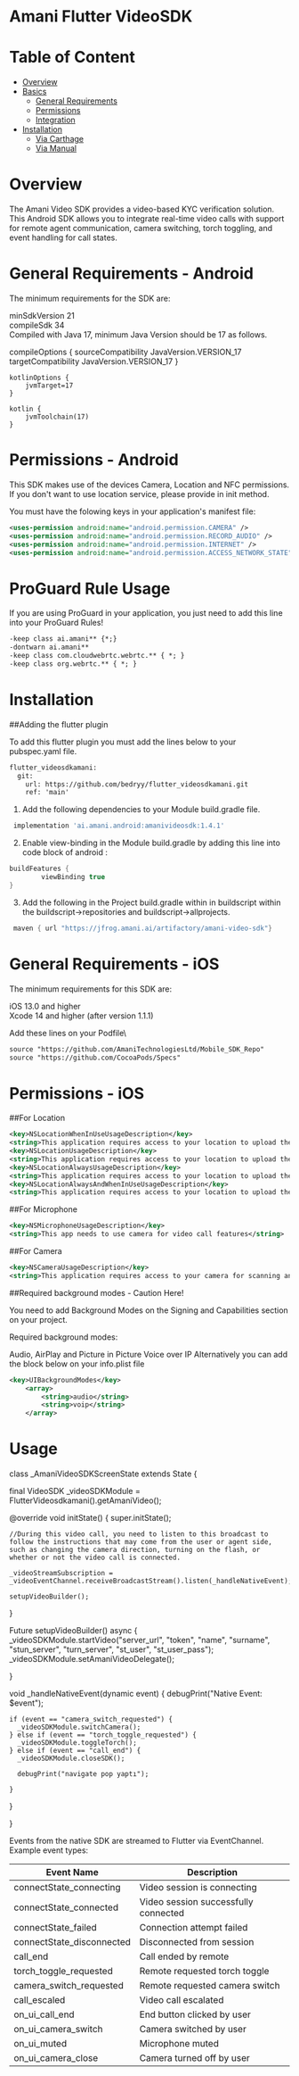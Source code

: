 # Amani Flutter VideoSDK #

# Table of Content
- [Overview](#overview)
- [Basics](#basics)
    - [General Requirements](#general-requirements)
    - [Permissions](#permissions)
    - [Integration](#integration)
- [Installation](#Installation)
    - [Via Carthage](#via-carthage)
    - [Via Manual](#via-manual)


# Overview

The Amani Video SDK provides a video-based KYC verification solution. This Android SDK allows you to integrate real-time video calls with support for remote agent communication, camera switching, torch toggling, and event handling for call states.

# General Requirements - Android

The minimum requirements for the SDK are:

minSdkVersion 21  
compileSdk 34  
Compiled with Java 17, minimum Java Version should be 17 as follows.

compileOptions {
        sourceCompatibility JavaVersion.VERSION_17  
        targetCompatibility JavaVersion.VERSION_17
    }

    kotlinOptions {
        jvmTarget=17
    }

    kotlin {
        jvmToolchain(17)
    }  
    

# Permissions - Android

This SDK makes use of the devices Camera, Location and NFC permissions. If you don't want to use location service, please provide in init method.

You must have the folowing keys in your application's manifest file:
```xml
<uses-permission android:name="android.permission.CAMERA" />
<uses-permission android:name="android.permission.RECORD_AUDIO" />
<uses-permission android:name="android.permission.INTERNET" />
<uses-permission android:name="android.permission.ACCESS_NETWORK_STATE" />
```

# ProGuard Rule Usage

If you are using ProGuard in your application, you just need to add this line into your ProGuard Rules!

```xml
-keep class ai.amani** {*;}
-dontwarn ai.amani**
-keep class com.cloudwebrtc.webrtc.** { *; }
-keep class org.webrtc.** { *; }     
```

# Installation

##Adding the flutter plugin

To add this flutter plugin you must add the lines below to your pubspec.yaml file.

```xml
flutter_videosdkamani:
  git:
    url: https://github.com/bedryy/flutter_videosdkamani.git
    ref: 'main'
```

1. Add the following dependencies to your Module build.gradle file.
```groovy
 implementation 'ai.amani.android:amanivideosdk:1.4.1'
 ```
2. Enable view-binding in the Module build.gradle by adding this line into code block of android : 
```groovy
buildFeatures {
        viewBinding true
}
```
3. Add the following in the Project build.gradle within in buildscript within the buildscript->repositories and buildscript->allprojects.

```groovy
 maven { url "https://jfrog.amani.ai/artifactory/amani-video-sdk"}
  ```
 
 
 # General Requirements - iOS
 The minimum requirements for this SDK are:

  iOS 13.0 and higher  
  Xcode 14 and higher (after version 1.1.1)
  
  
Add these lines on your Podfile\
```xml
source "https://github.com/AmaniTechnologiesLtd/Mobile_SDK_Repo"
source "https://github.com/CocoaPods/Specs"
```

# Permissions - iOS

##For Location

```xml
<key>NSLocationWhenInUseUsageDescription</key>
<string>This application requires access to your location to upload the document.</string>
<key>NSLocationUsageDescription</key>
<string>This application requires access to your location to upload the document.</string>
<key>NSLocationAlwaysUsageDescription</key>
<string>This application requires access to your location to upload the document.</string>
<key>NSLocationAlwaysAndWhenInUseUsageDescription</key>
<string>This application requires access to your location to upload the document.</string>
```

##For Microphone

```xml
<key>NSMicrophoneUsageDescription</key>
<string>This app needs to use camera for video call features</string>
```

##For Camera

```xml
<key>NSCameraUsageDescription</key>
<string>This application requires access to your camera for scanning and uploading the document.</string>
 ```
 
##Required background modes - Caution Here!

You need to add Background Modes on the Signing and Capabilities section on your project.

Required background modes:

Audio, AirPlay and Picture in Picture
Voice over IP
Alternatively you can add the block below on your info.plist file

```xml
<key>UIBackgroundModes</key>
	<array>
		<string>audio</string>
		<string>voip</string>
	</array>
 ```
 
 
 # Usage
 
class _AmaniVideoSDKScreenState extends State<AmaniVideoSDKScreen> {

final VideoSDK _videoSDKModule = FlutterVideosdkamani().getAmaniVideo();


@override
void initState() {
    super.initState();
    
    //During this video call, you need to listen to this broadcast to follow the instructions that may come from the user or agent side, such as changing the camera direction, turning on the flash, or whether or not the video call is connected.
    
    _videoStreamSubscription = _videoEventChannel.receiveBroadcastStream().listen(_handleNativeEvent);
    
    setupVideoBuilder();
}


 Future<void> setupVideoBuilder() async {
  _videoSDKModule.startVideo("server_url", 
                               "token",
                               "name", 
                               "surname", 
                               "stun_server",
                               "turn_server", 
                               "st_user", 
                               "st_user_pass");
    _videoSDKModule.setAmaniVideoDelegate();

  }
  
  void _handleNativeEvent(dynamic event) {
    debugPrint("Native Event: $event");

    if (event == "camera_switch_requested") {
      _videoSDKModule.switchCamera();
    } else if (event == "torch_toggle_requested") {
      _videoSDKModule.toggleTorch();
    } else if (event == "call_end") {
      _videoSDKModule.closeSDK();
      
      debugPrint("navigate pop yaptı");
      
    }
  }


  
}


Events from the native SDK are streamed to Flutter via EventChannel. Example event types:

| Event Name                     | Description                          |
|-------------------------------|--------------------------------------|
| connectState_connecting       | Video session is connecting          |
| connectState_connected        | Video session successfully connected |
| connectState_failed           | Connection attempt failed            |
| connectState_disconnected     | Disconnected from session            |
| call_end                      | Call ended by remote                 |
| torch_toggle_requested        | Remote requested torch toggle        |
| camera_switch_requested       | Remote requested camera switch       |
| call_escaled                  | Video call escalated                 |
| on_ui_call_end                | End button clicked by user           |
| on_ui_camera_switch           | Camera switched by user              |
| on_ui_muted                   | Microphone muted                     |
| on_ui_camera_close            | Camera turned off by user            |
